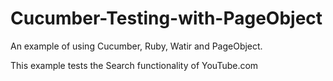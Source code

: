 # Cucumber-Testing-with-PageObject


An example of using Cucumber, Ruby, Watir and PageObject. 

This example tests the Search functionality of YouTube.com
